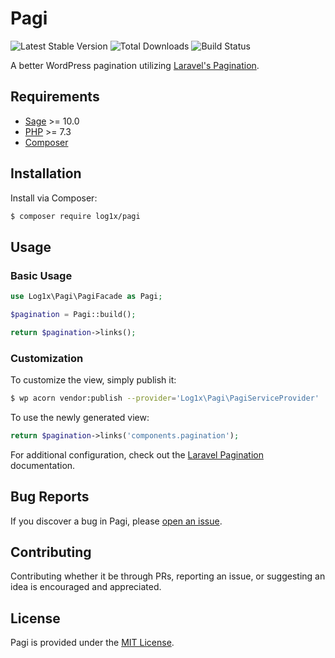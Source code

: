 # Pagi

![Latest Stable Version](https://img.shields.io/packagist/v/log1x/pagi?style=flat-square)
![Total Downloads](https://img.shields.io/packagist/dt/log1x/pagi?style=flat-square)
![Build Status](https://img.shields.io/github/workflow/status/log1x/pagi/Compatibility%20Checks?style=flat-square)

A better WordPress pagination utilizing [Laravel's Pagination](https://laravel.com/docs/master/pagination).

## Requirements

- [Sage](https://github.com/roots/sage) >= 10.0
- [PHP](https://secure.php.net/manual/en/install.php) >= 7.3
- [Composer](https://getcomposer.org/download/)

## Installation

Install via Composer:

```bash
$ composer require log1x/pagi
```

## Usage

### Basic Usage

```php
use Log1x\Pagi\PagiFacade as Pagi;

$pagination = Pagi::build();

return $pagination->links();
```

### Customization

To customize the view, simply publish it:

```bash
$ wp acorn vendor:publish --provider='Log1x\Pagi\PagiServiceProvider'
```

To use the newly generated view:

```php
return $pagination->links('components.pagination');
```

For additional configuration, check out the [Laravel Pagination](https://laravel.com/docs/master/pagination) documentation.

## Bug Reports

If you discover a bug in Pagi, please [open an issue](https://github.com/log1x/pagi/issues).

## Contributing

Contributing whether it be through PRs, reporting an issue, or suggesting an idea is encouraged and appreciated.

## License

Pagi is provided under the [MIT License](https://github.com/log1x/pagi/blob/master/LICENSE.md).
